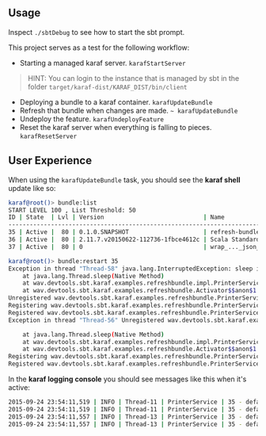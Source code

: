 ## Usage

Inspect `./sbtDebug` to see how to start the sbt prompt.

This project serves as a test for the following workflow:

- Starting a managed karaf server. `karafStartServer`
> HINT: You can login to the instance that is managed by sbt in the folder `target/karaf-dist/KARAF_DIST/bin/client`
- Deploying a bundle to a karaf container. `karafUpdateBundle`
- Refresh that bundle when changes are made. `~ karafUpdateBundle`
- Undeploy the feature. `karafUndeployFeature`
- Reset the karaf server when everything is falling to pieces. `karafResetServer` 

## User Experience

When using the `karafUpdateBundle` task, you should see the **karaf shell** update like so:

```bash
karaf@root()> bundle:list
START LEVEL 100 , List Threshold: 50
ID | State  | Lvl | Version                            | Name
----------------------------------------------------------------------------------------------------
35 | Active |  80 | 0.1.0.SNAPSHOT                     | refresh-bundle
36 | Active |  80 | 2.11.7.v20150622-112736-1fbce4612c | Scala Standard Library
37 | Active |  80 | 0                                  | wrap_..._json_20140107_json-20140107.jar
```


```bash
karaf@root()> bundle:restart 35
Exception in thread "Thread-58" java.lang.InterruptedException: sleep interrupted
    at java.lang.Thread.sleep(Native Method)
    at wav.devtools.sbt.karaf.examples.refreshbundle.impl.PrinterService.resume(PrinterService.scala:27)
    at wav.devtools.sbt.karaf.examples.refreshbundle.Activator$$anon$1.run(Activator.scala:24)
Unregistered wav.devtools.sbt.karaf.examples.refreshbundle.PrinterService
Registering wav.devtools.sbt.karaf.examples.refreshbundle.PrinterService
Registered wav.devtools.sbt.karaf.examples.refreshbundle.PrinterService
Exception in thread "Thread-56" Unregistered wav.devtools.sbt.karaf.examples.refreshbundle.PrinterServicejava.lang.InterruptedException: sleep interrupted

    at java.lang.Thread.sleep(Native Method)
    at wav.devtools.sbt.karaf.examples.refreshbundle.impl.PrinterService.resume(PrinterService.scala:27)
    at wav.devtools.sbt.karaf.examples.refreshbundle.Activator$$anon$1.run(Activator.scala:24)
Registering wav.devtools.sbt.karaf.examples.refreshbundle.PrinterService
Registered wav.devtools.sbt.karaf.examples.refreshbundle.PrinterService
```

In the **karaf logging console** you should see messages like this when it's active:

```bash
2015-09-24 23:54:11,519 | INFO | Thread-11 | PrinterService | 35 - default.refresh.bundle - 0.1.0.SNAPSHOT | {"controller event":"resumed"}
2015-09-24 23:54:11,519 | INFO | Thread-11 | PrinterService | 35 - default.refresh.bundle - 0.1.0.SNAPSHOT | {"controller notification":"alive"}
2015-09-24 23:54:11,557 | INFO | Thread-13 | PrinterService | 35 - default.refresh.bundle - 0.1.0.SNAPSHOT | {"controller event":"resumed"}
2015-09-24 23:54:11,557 | INFO | Thread-13 | PrinterService | 35 - default.refresh.bundle - 0.1.0.SNAPSHOT | {"controller notification":"alive"}
```
